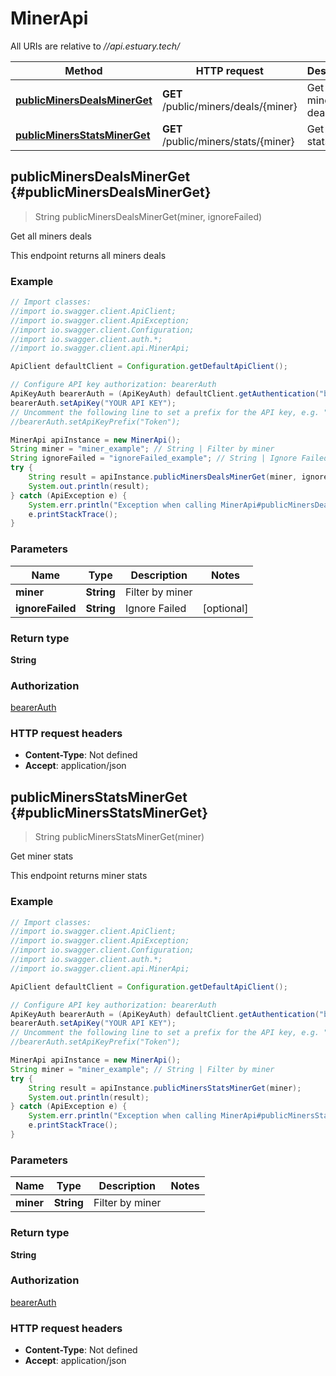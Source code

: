 # MinerApi

All URIs are relative to *//api.estuary.tech/*

Method | HTTP request | Description
------------- | ------------- | -------------
[**publicMinersDealsMinerGet**](MinerApi.md#publicMinersDealsMinerGet) | **GET** /public/miners/deals/{miner} | Get all miners deals
[**publicMinersStatsMinerGet**](MinerApi.md#publicMinersStatsMinerGet) | **GET** /public/miners/stats/{miner} | Get miner stats

<a name="publicMinersDealsMinerGet"></a>
## **publicMinersDealsMinerGet** {#publicMinersDealsMinerGet}
> String publicMinersDealsMinerGet(miner, ignoreFailed)

Get all miners deals

This endpoint returns all miners deals

### Example
```java
// Import classes:
//import io.swagger.client.ApiClient;
//import io.swagger.client.ApiException;
//import io.swagger.client.Configuration;
//import io.swagger.client.auth.*;
//import io.swagger.client.api.MinerApi;

ApiClient defaultClient = Configuration.getDefaultApiClient();

// Configure API key authorization: bearerAuth
ApiKeyAuth bearerAuth = (ApiKeyAuth) defaultClient.getAuthentication("bearerAuth");
bearerAuth.setApiKey("YOUR API KEY");
// Uncomment the following line to set a prefix for the API key, e.g. "Token" (defaults to null)
//bearerAuth.setApiKeyPrefix("Token");

MinerApi apiInstance = new MinerApi();
String miner = "miner_example"; // String | Filter by miner
String ignoreFailed = "ignoreFailed_example"; // String | Ignore Failed
try {
    String result = apiInstance.publicMinersDealsMinerGet(miner, ignoreFailed);
    System.out.println(result);
} catch (ApiException e) {
    System.err.println("Exception when calling MinerApi#publicMinersDealsMinerGet");
    e.printStackTrace();
}
```

### Parameters

Name | Type | Description  | Notes
------------- | ------------- | ------------- | -------------
 **miner** | **String**| Filter by miner |
 **ignoreFailed** | **String**| Ignore Failed | [optional]

### Return type

**String**

### Authorization

[bearerAuth](../README.md#bearerAuth)

### HTTP request headers

 - **Content-Type**: Not defined
 - **Accept**: application/json

<a name="publicMinersStatsMinerGet"></a>
## **publicMinersStatsMinerGet** {#publicMinersStatsMinerGet}
> String publicMinersStatsMinerGet(miner)

Get miner stats

This endpoint returns miner stats

### Example
```java
// Import classes:
//import io.swagger.client.ApiClient;
//import io.swagger.client.ApiException;
//import io.swagger.client.Configuration;
//import io.swagger.client.auth.*;
//import io.swagger.client.api.MinerApi;

ApiClient defaultClient = Configuration.getDefaultApiClient();

// Configure API key authorization: bearerAuth
ApiKeyAuth bearerAuth = (ApiKeyAuth) defaultClient.getAuthentication("bearerAuth");
bearerAuth.setApiKey("YOUR API KEY");
// Uncomment the following line to set a prefix for the API key, e.g. "Token" (defaults to null)
//bearerAuth.setApiKeyPrefix("Token");

MinerApi apiInstance = new MinerApi();
String miner = "miner_example"; // String | Filter by miner
try {
    String result = apiInstance.publicMinersStatsMinerGet(miner);
    System.out.println(result);
} catch (ApiException e) {
    System.err.println("Exception when calling MinerApi#publicMinersStatsMinerGet");
    e.printStackTrace();
}
```

### Parameters

Name | Type | Description  | Notes
------------- | ------------- | ------------- | -------------
 **miner** | **String**| Filter by miner |

### Return type

**String**

### Authorization

[bearerAuth](../README.md#bearerAuth)

### HTTP request headers

 - **Content-Type**: Not defined
 - **Accept**: application/json

